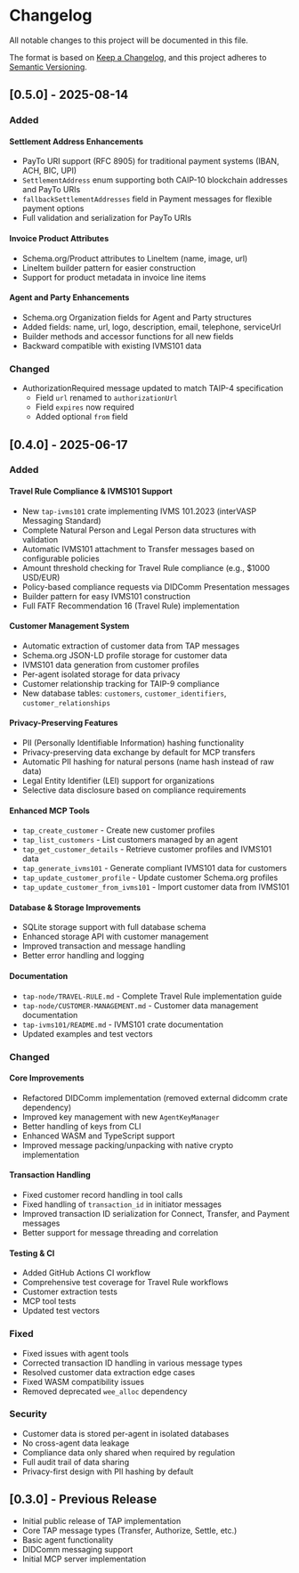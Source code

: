 # Changelog

All notable changes to this project will be documented in this file.

The format is based on [Keep a Changelog](https://keepachangelog.com/en/1.0.0/),
and this project adheres to [Semantic Versioning](https://semver.org/spec/v2.0.0.html).

## [0.5.0] - 2025-08-14

### Added

#### Settlement Address Enhancements
- PayTo URI support (RFC 8905) for traditional payment systems (IBAN, ACH, BIC, UPI)
- `SettlementAddress` enum supporting both CAIP-10 blockchain addresses and PayTo URIs
- `fallbackSettlementAddresses` field in Payment messages for flexible payment options
- Full validation and serialization for PayTo URIs

#### Invoice Product Attributes
- Schema.org/Product attributes to LineItem (name, image, url)
- LineItem builder pattern for easier construction
- Support for product metadata in invoice line items

#### Agent and Party Enhancements  
- Schema.org Organization fields for Agent and Party structures
- Added fields: name, url, logo, description, email, telephone, serviceUrl
- Builder methods and accessor functions for all new fields
- Backward compatible with existing IVMS101 data

### Changed
- AuthorizationRequired message updated to match TAIP-4 specification
  - Field `url` renamed to `authorizationUrl`
  - Field `expires` now required
  - Added optional `from` field

## [0.4.0] - 2025-06-17

### Added

#### Travel Rule Compliance & IVMS101 Support
- New `tap-ivms101` crate implementing IVMS 101.2023 (interVASP Messaging Standard)
- Complete Natural Person and Legal Person data structures with validation
- Automatic IVMS101 attachment to Transfer messages based on configurable policies
- Amount threshold checking for Travel Rule compliance (e.g., $1000 USD/EUR)
- Policy-based compliance requests via DIDComm Presentation messages
- Builder pattern for easy IVMS101 construction
- Full FATF Recommendation 16 (Travel Rule) implementation

#### Customer Management System
- Automatic extraction of customer data from TAP messages
- Schema.org JSON-LD profile storage for customer data
- IVMS101 data generation from customer profiles
- Per-agent isolated storage for data privacy
- Customer relationship tracking for TAIP-9 compliance
- New database tables: `customers`, `customer_identifiers`, `customer_relationships`

#### Privacy-Preserving Features
- PII (Personally Identifiable Information) hashing functionality
- Privacy-preserving data exchange by default for MCP transfers
- Automatic PII hashing for natural persons (name hash instead of raw data)
- Legal Entity Identifier (LEI) support for organizations
- Selective data disclosure based on compliance requirements

#### Enhanced MCP Tools
- `tap_create_customer` - Create new customer profiles
- `tap_list_customers` - List customers managed by an agent
- `tap_get_customer_details` - Retrieve customer profiles and IVMS101 data
- `tap_generate_ivms101` - Generate compliant IVMS101 data for customers
- `tap_update_customer_profile` - Update customer Schema.org profiles
- `tap_update_customer_from_ivms101` - Import customer data from IVMS101

#### Database & Storage Improvements
- SQLite storage support with full database schema
- Enhanced storage API with customer management
- Improved transaction and message handling
- Better error handling and logging

#### Documentation
- `tap-node/TRAVEL-RULE.md` - Complete Travel Rule implementation guide
- `tap-node/CUSTOMER-MANAGEMENT.md` - Customer data management documentation
- `tap-ivms101/README.md` - IVMS101 crate documentation
- Updated examples and test vectors

### Changed

#### Core Improvements
- Refactored DIDComm implementation (removed external didcomm crate dependency)
- Improved key management with new `AgentKeyManager`
- Better handling of keys from CLI
- Enhanced WASM and TypeScript support
- Improved message packing/unpacking with native crypto implementation

#### Transaction Handling
- Fixed customer record handling in tool calls
- Fixed handling of `transaction_id` in initiator messages
- Improved transaction ID serialization for Connect, Transfer, and Payment messages
- Better support for message threading and correlation

#### Testing & CI
- Added GitHub Actions CI workflow
- Comprehensive test coverage for Travel Rule workflows
- Customer extraction tests
- MCP tool tests
- Updated test vectors

### Fixed

- Fixed issues with agent tools
- Corrected transaction ID handling in various message types
- Resolved customer data extraction edge cases
- Fixed WASM compatibility issues
- Removed deprecated `wee_alloc` dependency

### Security

- Customer data is stored per-agent in isolated databases
- No cross-agent data leakage
- Compliance data only shared when required by regulation
- Full audit trail of data sharing
- Privacy-first design with PII hashing by default

## [0.3.0] - Previous Release

- Initial public release of TAP implementation
- Core TAP message types (Transfer, Authorize, Settle, etc.)
- Basic agent functionality
- DIDComm messaging support
- Initial MCP server implementation